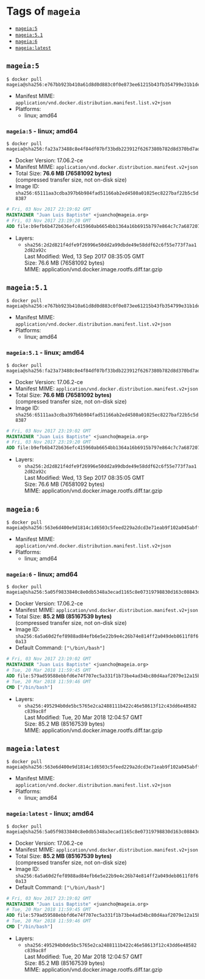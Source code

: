 <!-- THIS FILE IS GENERATED VIA './update-remote.sh' -->

# Tags of `mageia`

-	[`mageia:5`](#mageia5)
-	[`mageia:5.1`](#mageia51)
-	[`mageia:6`](#mageia6)
-	[`mageia:latest`](#mageialatest)

## `mageia:5`

```console
$ docker pull mageia@sha256:e767bb923b410a61d8d0d883c0f0e873ee61215b43fb354799e31b1de9438e25
```

-	Manifest MIME: `application/vnd.docker.distribution.manifest.list.v2+json`
-	Platforms:
	-	linux; amd64

### `mageia:5` - linux; amd64

```console
$ docker pull mageia@sha256:fa23a73488c8e4f84df07bf33bdb223912f6267380b782d8d370bd7ade517080
```

-	Docker Version: 17.06.2-ce
-	Manifest MIME: `application/vnd.docker.distribution.manifest.v2+json`
-	Total Size: **76.6 MB (76581092 bytes)**  
	(compressed transfer size, not on-disk size)
-	Image ID: `sha256:65111aa3cdba397b6b984fad51166ab2ed4580a01025ec8227baf22b5c5d8387`

```dockerfile
# Fri, 03 Nov 2017 23:19:02 GMT
MAINTAINER "Juan Luis Baptiste" <juancho@mageia.org>
# Fri, 03 Nov 2017 23:19:20 GMT
ADD file:b9efb6b472b636efc415960ab6654bb1364a16b6915b797e864c7c7a6872078f in / 
```

-	Layers:
	-	`sha256:2d2d821f4dfe9f26996e50dd2a99dbde49e58ddf62c6f55e773f7aa12d82a92c`  
		Last Modified: Wed, 13 Sep 2017 08:35:05 GMT  
		Size: 76.6 MB (76581092 bytes)  
		MIME: application/vnd.docker.image.rootfs.diff.tar.gzip

## `mageia:5.1`

```console
$ docker pull mageia@sha256:e767bb923b410a61d8d0d883c0f0e873ee61215b43fb354799e31b1de9438e25
```

-	Manifest MIME: `application/vnd.docker.distribution.manifest.list.v2+json`
-	Platforms:
	-	linux; amd64

### `mageia:5.1` - linux; amd64

```console
$ docker pull mageia@sha256:fa23a73488c8e4f84df07bf33bdb223912f6267380b782d8d370bd7ade517080
```

-	Docker Version: 17.06.2-ce
-	Manifest MIME: `application/vnd.docker.distribution.manifest.v2+json`
-	Total Size: **76.6 MB (76581092 bytes)**  
	(compressed transfer size, not on-disk size)
-	Image ID: `sha256:65111aa3cdba397b6b984fad51166ab2ed4580a01025ec8227baf22b5c5d8387`

```dockerfile
# Fri, 03 Nov 2017 23:19:02 GMT
MAINTAINER "Juan Luis Baptiste" <juancho@mageia.org>
# Fri, 03 Nov 2017 23:19:20 GMT
ADD file:b9efb6b472b636efc415960ab6654bb1364a16b6915b797e864c7c7a6872078f in / 
```

-	Layers:
	-	`sha256:2d2d821f4dfe9f26996e50dd2a99dbde49e58ddf62c6f55e773f7aa12d82a92c`  
		Last Modified: Wed, 13 Sep 2017 08:35:05 GMT  
		Size: 76.6 MB (76581092 bytes)  
		MIME: application/vnd.docker.image.rootfs.diff.tar.gzip

## `mageia:6`

```console
$ docker pull mageia@sha256:563e6d400e9d1814c1d6503c5feed229a2dcd3e71eab9f102a045abff3d6a39a
```

-	Manifest MIME: `application/vnd.docker.distribution.manifest.list.v2+json`
-	Platforms:
	-	linux; amd64

### `mageia:6` - linux; amd64

```console
$ docker pull mageia@sha256:5a05f9833840c8e0db5348a3ecad1165c8e07319798830d163c08843d5ad0757
```

-	Docker Version: 17.06.2-ce
-	Manifest MIME: `application/vnd.docker.distribution.manifest.v2+json`
-	Total Size: **85.2 MB (85167539 bytes)**  
	(compressed transfer size, not on-disk size)
-	Image ID: `sha256:6a5a60d2fef8988ad84efb6e5e22b9e4c26b74e814ff2a049deb8611f8f60a13`
-	Default Command: `["\/bin\/bash"]`

```dockerfile
# Fri, 03 Nov 2017 23:19:02 GMT
MAINTAINER "Juan Luis Baptiste" <juancho@mageia.org>
# Tue, 20 Mar 2018 11:59:45 GMT
ADD file:579ad59588ebbfd6e74f707ec5a331f1b73be4ad34bc80d4aaf2079e12a15bd0 in / 
# Tue, 20 Mar 2018 11:59:46 GMT
CMD ["/bin/bash"]
```

-	Layers:
	-	`sha256:495294b0de5bc5765e2ca2488111b422c46e58613f12c43dd6e48582c839ac8f`  
		Last Modified: Tue, 20 Mar 2018 12:04:57 GMT  
		Size: 85.2 MB (85167539 bytes)  
		MIME: application/vnd.docker.image.rootfs.diff.tar.gzip

## `mageia:latest`

```console
$ docker pull mageia@sha256:563e6d400e9d1814c1d6503c5feed229a2dcd3e71eab9f102a045abff3d6a39a
```

-	Manifest MIME: `application/vnd.docker.distribution.manifest.list.v2+json`
-	Platforms:
	-	linux; amd64

### `mageia:latest` - linux; amd64

```console
$ docker pull mageia@sha256:5a05f9833840c8e0db5348a3ecad1165c8e07319798830d163c08843d5ad0757
```

-	Docker Version: 17.06.2-ce
-	Manifest MIME: `application/vnd.docker.distribution.manifest.v2+json`
-	Total Size: **85.2 MB (85167539 bytes)**  
	(compressed transfer size, not on-disk size)
-	Image ID: `sha256:6a5a60d2fef8988ad84efb6e5e22b9e4c26b74e814ff2a049deb8611f8f60a13`
-	Default Command: `["\/bin\/bash"]`

```dockerfile
# Fri, 03 Nov 2017 23:19:02 GMT
MAINTAINER "Juan Luis Baptiste" <juancho@mageia.org>
# Tue, 20 Mar 2018 11:59:45 GMT
ADD file:579ad59588ebbfd6e74f707ec5a331f1b73be4ad34bc80d4aaf2079e12a15bd0 in / 
# Tue, 20 Mar 2018 11:59:46 GMT
CMD ["/bin/bash"]
```

-	Layers:
	-	`sha256:495294b0de5bc5765e2ca2488111b422c46e58613f12c43dd6e48582c839ac8f`  
		Last Modified: Tue, 20 Mar 2018 12:04:57 GMT  
		Size: 85.2 MB (85167539 bytes)  
		MIME: application/vnd.docker.image.rootfs.diff.tar.gzip
